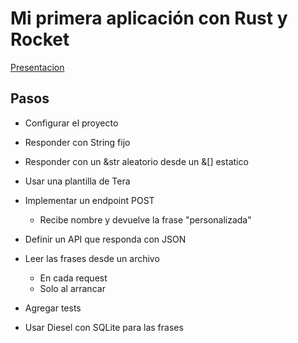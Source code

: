 # Mi primera aplicación con Rust y Rocket 

[Presentacion](https://slides.com/mayela0x14/rust-rocket)

## Pasos

* Configurar el proyecto
* Responder con String fijo
* Responder con un &str aleatorio desde un &[] estatico
* Usar una plantilla de Tera

* Implementar un endpoint POST
  * Recibe nombre y devuelve la frase "personalizada"

* Definir un API que responda con JSON

* Leer las frases desde un archivo
  * En cada request
  * Solo al arrancar

* Agregar tests

* Usar Diesel con SQLite para las frases
